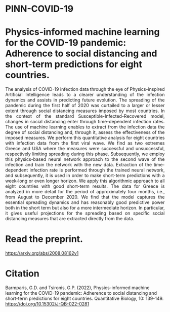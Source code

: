 # PINN-COVID-19

# Physics-informed machine learning for the COVID-19 pandemic: Adherence to social distancing and short-term predictions for eight countries.

<p align="justify">The analysis of COVID-19 infection data through the eye of Physics-inspired Artificial Intelligence leads to a clearer understanding of the infection dynamics and assists in predicting future evolution. The spreading of the pandemic during the first half of 2020 was curtailed to a larger or lesser extent through social distancing measures imposed by most countries. In the context of the standard Susceptible-Infected-Recovered model, changes in social distancing enter through time-dependent infection rates. The use of machine learning enables to extract from the infection data the degree of social distancing and, through it, assess the effectiveness of the imposed measures. We perform this quantitative analysis for eight countries with infection data from the first viral wave. We find as two extremes Greece and USA where the measures were successful and unsuccessful, respectively limiting spreading during this phase. Subsequently, we employ this physics-based neural network approach to the second wave of the infection and train the network with the new data. Extraction of the time-dependent infection rate is performed through the trained neural network, and subsequently, it is used in order to make short-term predictions with a week-long or even longer horizon. We apply this algorithmic approach to all eight countries with good short-term results. The data for Greece is analyzed in more detail for the period of approximately four months, i.e., from August to December 2020. We find that the model captures the essential spreading dynamics and has reasonably good predictive power both in the short term but also for a more intermediate horizon. In particular, it gives useful projections for the spreading based on specific social distancing measures that are extracted directly from the data.</p>

# Read the preprint.

https://arxiv.org/abs/2008.08162v1

# Citation

Barmparis, G.D. and Tsironis, G.P. (2022), Physics-informed machine learning for the COVID-19 pandemic: Adherence to social distancing and short-term predictions for eight countries. Quantitative Biology, 10: 139-149. https://doi.org/10.15302/J-QB-022-0281
